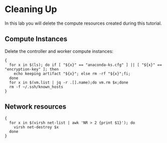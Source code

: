 # Cleaning Up

In this lab you will delete the compute resources created during this tutorial.

## Compute Instances

Delete the controller and worker compute instances:

```shell
{
  for x in $(ls); do if [ "${x}" == "anaconda-ks.cfg" ] || [ "${x}" == "encryption-key" ]; then
    echo keeping artifact "${x}"; else rm -rf "${x}";fi;
  done
  for x in $(vm.list | jq -r .[].name);do vm.rm $x;done
  rm -f ~/.ssh/known_hosts
}
```

## Network resources

```shell
{
  for x in $(virsh net-list | awk 'NR > 2 {print $1}'); do
    virsh net-destroy $x
  done
}
```